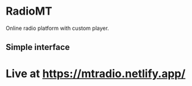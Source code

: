 # RadioMT
Online radio platform with custom player.


## Simple interface
# Live at https://mtradio.netlify.app/